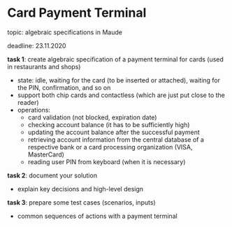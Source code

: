 Card Payment Terminal
=====================

topic: algebraic specifications in Maude

deadline: 23.11.2020

**task 1**: create algebraic specification of a payment terminal for cards (used in restaurants and shops)

- state: idle, waiting for the card (to be inserted or attached), waiting for the PIN, confirmation, and so on
- support both chip cards and contactless (which are just put close to the reader)
- operations:
  - card validation (not blocked, expiration date)
  - checking account balance (it has to be sufficiently high)
  - updating the account balance after the successful payment
  - retrieving account information from the central database of a respective bank or a card processing organization (VISA, MasterCard)
  - reading user PIN from keyboard (when it is necessary)

**task 2**: document your solution

- explain key decisions and high-level design

**task 3**: prepare some test cases (scenarios, inputs)

- common sequences of actions with a payment terminal
